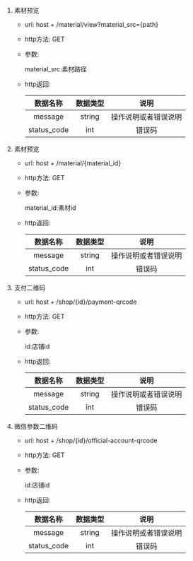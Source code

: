  1. 素材预览

    + url: host + /material/view?material_src={path}
    + http方法: GET
    + 参数:
        
        material_src:素材路径
        
    + http返回: 
    
         | 数据名称 | 数据类型 | 说明 |
         | :-------: | :------: | :---: |
         | message | string | 操作说明或者错误说明 |
         | status_code | int | 错误码 |
         
 2. 素材预览

    + url: host + /material/{material_id}
    + http方法: GET
    + 参数:
        
        material_id:素材id
        
    + http返回: 
    
         | 数据名称 | 数据类型 | 说明 |
         | :-------: | :------: | :---: |
         | message | string | 操作说明或者错误说明 |
         | status_code | int | 错误码 |
         
 3. 支付二维码

    + url: host + /shop/{id}/payment-qrcode
    + http方法: GET
    + 参数:
        
        id:店铺id
        
    + http返回: 
    
         | 数据名称 | 数据类型 | 说明 |
         | :-------: | :------: | :---: |
         | message | string | 操作说明或者错误说明 |
         | status_code | int | 错误码 |
         
 3. 微信参数二维码

    + url: host + /shop/{id}/official-account-qrcode
    + http方法: GET
    + 参数:
        
        id:店铺id
        
    + http返回: 
    
         | 数据名称 | 数据类型 | 说明 |
         | :-------: | :------: | :---: |
         | message | string | 操作说明或者错误说明 |
         | status_code | int | 错误码 |